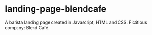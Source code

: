 # landing-page-blendcafe
A barista landing page created in Javascript, HTML and CSS. Fictitious company: Blend Café.
